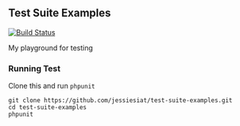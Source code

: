 ## Test Suite Examples

[![Build Status](https://travis-ci.org/jessiesiat/test-suite-examples.svg?branch=master)](https://travis-ci.org/jessiesiat/test-suite-examples)

My playground for testing

### Running Test

Clone this and run `phpunit`

	git clone https://github.com/jessiesiat/test-suite-examples.git
	cd test-suite-examples
	phpunit
